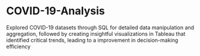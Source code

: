 # COVID-19-Analysis
Explored COVID-19 datasets through SQL for detailed data manipulation and aggregation, followed by creating insightful visualizations in Tableau that identified critical trends, leading to a  improvement in decision-making efficiency
